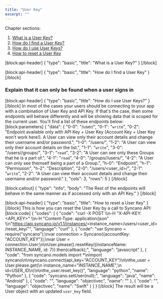 ```yaml
---
title: "User Key"
excerpt: ""
---
```

Chapter sections:
1. [What is a User Key?]()
2. [How do I find a User Key?]()
3. [How do I use User Keys?]()
4. [How to reset a User Key]()

[block:api-header]
{
  "type": "basic",
  "title": "What is a User Key?"
}
[/block]


[block:api-header]
{
  "type": "basic",
  "title": "How do I find a User Key"
}
[/block]
### Explain that it can only be found when a user signs in

[block:api-header]
{
  "type": "basic",
  "title": "How do I use User Keys?"
}
[/block]
In most of the cases your users should be connecting to your app with a combination of User Key and API Key. If that's the case, then some endpoints will behave differently and will be showing data that is scoped for the current user. You'll find a list of these endpoints below:
[block:parameters]
{
  "data": {
    "0-0": "/user/",
    "0-1": "`write`",
    "0-2": "Endpoint available only with API Key + User Key (Account Key + User Key won't work here!). A User can view only their account details and change their username and/or password.",
    "1-0": "/users/",
    "1-2": "A User can view only their account details on the list.",
    "1-1": "`write`",
    "3-0": "/users/<id>/groups/",
    "3-1": "`read`",
    "3-2": "A User can see only these Groups that he is a part of.",
    "4-1": "`read`",
    "4-0": "/groups/<id>/users/",
    "4-2": "A User can only see themself being a part of a Group.",
    "h-0": "Endpoint",
    "h-1": "Permission",
    "h-2": "Description",
    "2-0": "/users/<user_id>/",
    "2-1": "`write`",
    "2-2": "A User can view their account details and change their username and/or password."
  },
  "cols": 3,
  "rows": 5
}
[/block]

[block:callout]
{
  "type": "info",
  "body": "The Rest of the endpoints will behave in the same manner as if accessed only with an API Key."
}
[/block]

[block:api-header]
{
  "type": "basic",
  "title": "How to reset a User Key"
}
[/block]
This is how you can reset the User Key by a call to Syncano API:
[block:code]
{
  "codes": [
    {
      "code": "curl -X POST \\\n-H \"X-API-KEY: <API_KEY>\" \\\n-H \"Content-Type: application/json\" \\\n\"https://api.syncano.io/v1.1/instances/<instance_name>/users/<user_id>/reset_key/\"",
      "language": "curl"
    },
    {
      "code": "var Syncano = require(\"syncano\");\nvar connection = Syncano({accountKey: \"ACCOUNT_KEY\"});\nvar User = connection.User;\n\nUser.please().resetKey({instanceName: INSTANCE_NAME, id: 7}).then(callback);",
      "language": "javascript"
    },
    {
      "code": "from syncano.models import *\nimport syncano\n\nsyncano.connect(api_key=\"ACCOUNT_KEY\")\n\nthe_user = User.please.get(\n    instance_name=\"INSTANCE_NAME\",\n    id=USER_ID\n)\n\nthe_user.reset_key()",
      "language": "python",
      "name": "Python"
    },
    {
      "code": "syncano.setUser(null);",
      "language": "java",
      "name": "Android"
    },
    {
      "code": "",
      "language": "objectivec",
      "name": ""
    },
    {
      "code": "",
      "language": "objectivec",
      "name": "Swift"
    }
  ]
}
[/block]
The result will be a User object with an updated `user_key` field.